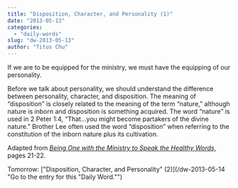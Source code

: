 ```yaml
---
title: "Disposition, Character, and Personality (1)"
date: "2013-05-13"
categories: 
  - "daily-words"
slug: "dw-2013-05-13"
author: "Titus Chu"
---
```


If we are to be equipped for the ministry, we must have the equipping of our personality.

Before we talk about personality, we should understand the difference between personality, character, and disposition. The meaning of “disposition” is closely related to the meaning of the term “nature,” although nature is inborn and disposition is something acquired. The word “nature” is used in 2 Peter 1:4, “That…you might become partakers of the divine nature.” Brother Lee often used the word “disposition” when referring to the constitution of the inborn nature plus its cultivation.

Adapted from _[Being One with the Ministry to Speak the Healthy Words,](/book-one-with-the-ministry-vol-2 "Go to the listing for this book.")_ pages 21-22.

Tomorrow: ["Disposition, Character, and Personality" (2)](/dw-2013-05-14 "Go to the entry for this "Daily Word."")
